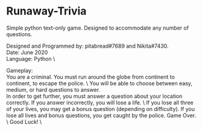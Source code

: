 # Runaway-Trivia
Simple python text-only game. Designed to accommodate any number of questions.

Designed and Programmed by: pitabread#7689 and Nikita#7430.\
Date: June 2020\
Language: Python \

Gameplay: \
You are a criminal. You must run around the globe from continent to continent, to escape the police. \ 
You will be able to choose between easy, medium, or hard questions to answer. \
In order to get further, you must answer a question about your location correctly. If you answer incorrectly, you will lose a life. \ 
If you lose all three of your lives, you may get a bonus question (depending on difficulty). If you lose all lives and bonus questions, you get caught by the police. Game Over. \ 
Good Luck! \


